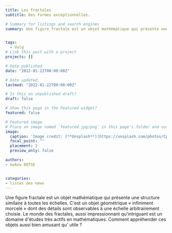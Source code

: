 ```yaml
---
title: Les fractales
subtitle: Des formes exceptionnelles.

# Summary for listings and search engines
summary: Une figure fractale est un objet mathématique qui présente une structure similaire à toutes les échelles. Dans cette article, nous vous proposons un voyage fascinant à travers le monde des fractales.


tags:
  - Vulg
# Link this post with a project
projects: []

# Date published
date: "2022-01-22T00:00:00Z"

# Date updated
lastmod: "2022-01-22T00:00:00Z"

# Is this an unpublished draft?
draft: false

# Show this page in the Featured widget?
featured: false

# Featured image
# Place an image named `featured.jpg/png` in this page's folder and customize its options here.
image:
  caption: 'Image credit: [**Unsplash**](https://unsplash.com/photos/CpkOjOcXdUY)'
  focal_point: ""
  placement: 2
  preview_only: false

authors:
- kokou DOTSE


categories:
- listes des news
---
```



Une figure fractale est un objet mathématique qui présente une structure similaire à toutes les échelles. C'est un objet géométrique « infiniment morcelé » dont des détails sont observables à une échelle arbitrairement choisie. Le monde des fractales, aussi impressionnant qu'intriguant est un domaine d'études très actifs en mathématiques. Comment appréhender ces objets aussi bien amusant qu' utile ?
